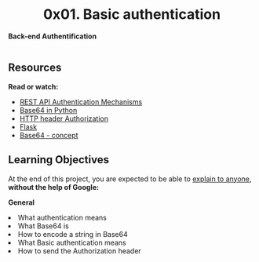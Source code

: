 <center><h1>0x01. Basic authentication</h1></center>

<b>Back-end  Authentification</b>

<img src="https://s3.amazonaws.com/alx-intranet.hbtn.io/uploads/medias/2020/5/6ccb363443a8f301bc2bc38d7a08e9650117de7c.png?X-Amz-Algorithm=AWS4-HMAC-SHA256&X-Amz-Credential=AKIARDDGGGOUSBVO6H7D%2F20230307%2Fus-east-1%2Fs3%2Faws4_request&X-Amz-Date=20230307T040946Z&X-Amz-Expires=86400&X-Amz-SignedHeaders=host&X-Amz-Signature=b4acf43616b55e0afe7129a43a7698e73d4f24fda12cb416d606993e6f4abebd" alt loading="lazy" style>

<h2>Resources</h2>

<p>
<b>Read or watch:</b>

<ul>
<li><a href="https://alx-intranet.hbtn.io/rltoken/ssg5umgsMk5jKM8WRHk2Ug">REST API Authentication Mechanisms</a></li>
<li><a href="https://alx-intranet.hbtn.io/rltoken/RpaPRyKx1rdHgRSUyuPfeg">Base64 in Python</a></li>
<li><a href="https://alx-intranet.hbtn.io/rltoken/WlARq8tQPUGQq5VphLKM4w">HTTP header Authorization</a></li>
<li><a href="https://alx-intranet.hbtn.io/rltoken/HG5WXgSja5kMa29fbMd9Aw">Flask</a></li>
<li><a href="https://alx-intranet.hbtn.io/rltoken/br6Rp4iMaOce6EAC-JQnOw">Base64 - concept</a></li>
</ul>
</p>

<h2>Learning Objectives</h2>

<p>
At the end of this project, you are expected to be able to <a href="https://alx-intranet.hbtn.io/rltoken/swiIZazfz7mspY1vjuy_Zg">explain to anyone</a>, <b>without the help of Google:</b>

<b>General</b>
<li>What authentication means</li>
<li>What Base64 is</li>
<li>How to encode a string in Base64</li>
<li>What Basic authentication means</li>
<li>How to send the Authorization header</li>
</ul>
</p>
